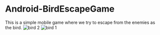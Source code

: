 # Android-BirdEscapeGame
This is a simple mobile game where we try to escape from the enemies as the bird.
![bird 2](https://user-images.githubusercontent.com/58916815/156620324-af18d107-cc5d-4385-88d3-e99054154b8b.png)
![bird 1](https://user-images.githubusercontent.com/58916815/156620328-f3e15a27-c517-4bec-bacc-d1d93011662f.png)

